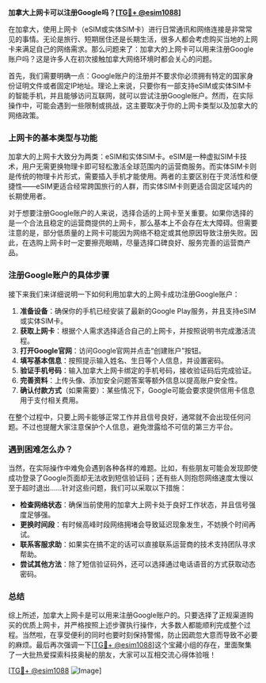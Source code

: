 **加拿大上网卡可以注册Google吗？[[TG💪+ @esim1088](https://t.me/s/esim1088)]**

在加拿大，使用上网卡（eSIM或实体SIM卡）进行日常通讯和网络连接是非常常见的事情。无论是旅行、短期居住还是长期生活，很多人都会考虑购买当地的上网卡来满足自己的网络需求。那么问题来了：加拿大的上网卡可以用来注册Google账户吗？这是许多人在初次接触加拿大网络环境时都会关心的问题。

首先，我们需要明确一点：Google账户的注册并不要求你必须拥有特定的国家身份证明文件或者固定IP地址。理论上来说，只要你有一部支持eSIM或实体SIM卡的智能手机，并且能够访问互联网，就可以尝试注册Google账户。然而，在实际操作中，可能会遇到一些限制或挑战，这主要取决于你的上网卡类型以及加拿大的网络政策。

### 上网卡的基本类型与功能

加拿大的上网卡大致分为两类：eSIM和实体SIM卡。eSIM是一种虚拟SIM卡技术，用户无需更换物理卡即可轻松激活全球范围内的运营商服务。而实体SIM卡则是传统的物理卡片形式，需要插入手机才能使用。两者的主要区别在于灵活性和便捷性——eSIM更适合经常跨国旅行的人群，而实体SIM卡则更适合固定区域内的长期使用者。

对于想要注册Google账户的人来说，选择合适的上网卡至关重要。如果你选择的是一个合法且稳定的运营商提供的上网卡，那么基本上不会存在太大障碍。但需要注意的是，部分低质量的上网卡可能因为网络不稳定或其他原因导致注册失败。因此，在选购上网卡时一定要擦亮眼睛，尽量选择口碑良好、服务完善的运营商产品。

### 注册Google账户的具体步骤

接下来我们来详细说明一下如何利用加拿大的上网卡成功注册Google账户：

1. **准备设备**：确保你的手机已经安装了最新的Google Play服务，并且支持eSIM或实体SIM卡。
2. **获取上网卡**：根据个人需求选择适合自己的上网卡，并按照说明书完成激活流程。
3. **打开Google官网**：访问Google官网并点击“创建账户”按钮。
4. **填写基本信息**：按照提示输入姓名、生日等个人信息，并设置密码。
5. **验证手机号码**：输入加拿大上网卡绑定的手机号码，接收验证码后完成验证。
6. **完善资料**：上传头像、添加安全问题答案等额外信息以提高账户安全性。
7. **确认付款方式**（如果需要）：某些情况下，Google可能会要求提供信用卡信息用于支付相关费用。

在整个过程中，只要上网卡能够正常工作并且信号良好，通常就不会出现任何问题。不过也提醒大家注意保护个人信息，避免泄露给不可信的第三方平台。

### 遇到困难怎么办？

当然，在实际操作中难免会遇到各种各样的难题。比如，有些朋友可能会发现即使成功登录了Google页面却无法收到短信验证码；还有些人则抱怨网络速度太慢以至于超时退出……针对这些问题，我们可以采取以下措施：

- **检查网络状态**：确保当前使用的加拿大上网卡处于良好工作状态，并且信号强度足够强。
- **更换时间段**：有时候高峰时段网络拥堵会导致延迟现象发生，不妨换个时间再试。
- **联系客服求助**：如果实在搞不定的话可以直接联系运营商的技术支持团队寻求帮助。
- **尝试其他方法**：除了短信验证码外，还可以选择通过电话语音的方式获取动态密码。

### 总结

综上所述，加拿大上网卡是可以用来注册Google账户的。只要选择了正规渠道购买的优质上网卡，并严格按照上述步骤执行操作，大多数人都能顺利完成整个过程。当然啦，在享受便利的同时也要时刻保持警惕，防止因疏忽大意而导致不必要的麻烦。最后再次强调一下[[TG💪+ @esim1088](https://t.me/s/esim1088)]这个宝藏小组的存在，里面聚集了一大批热爱探索科技奥秘的朋友，大家可以互相交流心得体验哦！

[[TG💪+ @esim1088](https://t.me/s/esim1088) ![Image](https://i.postimg.cc/4NQfJmqS/Snipaste-2025-05-13-00-14-12.png)]